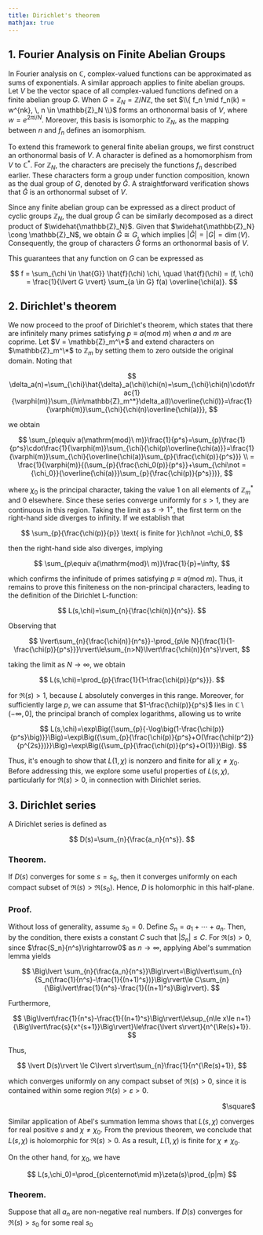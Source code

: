```yaml
---
title: Dirichlet's theorem
mathjax: true
---
```


## 1. Fourier Analysis on Finite Abelian Groups

In Fourier analysis on $\mathbb{C}$, complex-valued functions can be approximated as sums of exponentials. A similar approach applies to finite abelian groups. Let $V$ be the vector space of all complex-valued functions defined on a finite abelian group $G$. When $G = \mathbb{Z}_N = \mathbb{Z}/N\mathbb{Z}$, the set $\\{ f_n \mid f_n(k) = w^{nk}, \, n \in \mathbb{Z}_N \\}$ forms an orthonormal basis of $V$, where $w = e^{2\pi i / N}$. Moreover, this basis is isomorphic to $\mathbb{Z}_N$, as the mapping between $n$ and $f_n$ defines an isomorphism.

To extend this framework to general finite abelian groups, we first construct an orthonormal basis of $V$. A character is defined as a homomorphism from $V$ to $\mathbb{C}^*$. For $\mathbb{Z}_N$, the characters are precisely the functions $f_n$ described earlier. These characters form a group under function composition, known as the dual group of $G$, denoted by $\hat{G}$. A straightforward verification shows that $\hat{G}$ is an orthonormal subset of $V$.  

Since any finite abelian group can be expressed as a direct product of cyclic groups $\mathbb{Z}_N$, the dual group $\hat{G}$ can be similarly decomposed as a direct product of $\widehat{\mathbb{Z}_N}$. Given that $\widehat{\mathbb{Z}_N} \cong \mathbb{Z}_N$, we obtain $\hat{G} \cong G$, which implies $\lvert \hat{G} \rvert = \lvert G \rvert = \dim(V)$. Consequently, the group of characters $\hat{G}$ forms an orthonormal basis of $V$.  

This guarantees that any function on $G$ can be expressed as  

$$
f = \sum_{\chi \in \hat{G}} \hat{f}(\chi) \chi, \quad \hat{f}(\chi) = (f, \chi) = \frac{1}{\lvert G \rvert} \sum_{a \in G} f(a) \overline{\chi(a)}.
$$  

## 2. Dirichlet's theorem

We now proceed to the proof of Dirichlet's theorem, which states that there are infinitely many primes satisfying $p\equiv a(\mathrm{mod}\ m)$ when $a$ and $m$ are coprime. Let $V = \mathbb{Z}_m^\*$ and extend characters on $\mathbb{Z}_m^\*$ to $\mathbb{Z}_m$ by setting them to zero outside the original domain. Noting that

$$
\delta_a(n)=\sum_{\chi}\hat{\delta}_a(\chi)\chi(n)=\sum_{\chi}\chi(n)\cdot\frac{1}{\varphi(m)}\sum_{l\in\mathbb{Z}_m^*}\delta_a(l)\overline{\chi(l)}=\frac{1}{\varphi(m)}\sum_{\chi}{\chi(n)\overline{\chi(a)}},
$$

we obtain

$$
\sum_{p\equiv a(\mathrm{mod}\ m)}\frac{1}{p^s}=\sum_{p}\frac{1}{p^s}\cdot\frac{1}{\varphi(m)}\sum_{\chi}{\chi(p)\overline{\chi(a)}}=\frac{1}{\varphi(m)}\sum_{\chi}{\overline{\chi(a)}\sum_{p}{\frac{\chi(p)}{p^s}}} \\
= \frac{1}{\varphi(m)}{(\sum_{p}{\frac{\chi_0(p)}{p^s}}+\sum_{\chi\not ={\chi_0}}{\overline{\chi(a)}}\sum_{p}{\frac{\chi(p)}{p^s}})},
$$

where $\chi_0$ is the principal character, taking the value 1 on all elements of $\mathbb{Z}_m^*$ and 0 elsewhere. Since these series converge uniformly for $s>1$, they are continuous in this region. Taking the limit as $s\rightarrow1^+$, the first term on the right-hand side diverges to infinity. If we establish that

$$
\sum_{p}{\frac{\chi(p)}{p}} \text{ is finite for }\chi\not =\chi_0,
$$

then the right-hand side also diverges, implying

$$
\sum_{p\equiv a(\mathrm{mod}\ m)}\frac{1}{p}=\infty,
$$

which confirms the infinitude of primes satisfying $p\equiv a(\mathrm{mod}\ m)$. Thus, it remains to prove this finiteness on the non-principal characters, leading to the definition of the Dirichlet L-function:

$$
L(s,\chi)=\sum_{n}{\frac{\chi(n)}{n^s}}.
$$

Observing that

$$
\lvert\sum_{n}{\frac{\chi(n)}{n^s}}-\prod_{p\le N}{\frac{1}{1-\frac{\chi(p)}{p^s}}}\rvert\le\sum_{n>N}\lvert\frac{\chi(n)}{n^s}\rvert,
$$

taking the limit as $N\rightarrow\infty$, we obtain 

$$
L(s,\chi)=\prod_{p}{\frac{1}{1-\frac{\chi(p)}{p^s}}}.
$$

for $\Re(s)>1$, because $L$ absolutely converges in this range. Moreover, for sufficiently large $p$, we can assume that $1-\frac{\chi(p)}{p^s}$ lies in $\mathbb{C}\setminus(-\infty,0]$, the principal branch of complex logarithms, allowing us to write

$$
L(s,\chi)=\exp\Big({\sum_{p}{-\log\big(1-\frac{\chi(p)}{p^s}\big)}}\Big)=\exp\Big({\sum_{p}{\frac{\chi(p)}{p^s}+O(\frac{\chi(p^2)}{p^{2s}})}}\Big)=\exp\Big({\sum_{p}{\frac{\chi(p)}{p^s}+O(1)}}\Big).
$$

Thus, it's enough to show that $L(1,\chi)$ is nonzero and finite for all $\chi\not =\chi_0$. Before addressing this, we explore some useful properties of $L(s,\chi)$, particularly for $\Re(s)>0$, in connection with Dirichlet series.

## 3. Dirichlet series

A Dirichlet series is defined as

$$
D(s)=\sum_{n}{\frac{a_n}{n^s}}.
$$

### Theorem. 
If $D(s)$ converges for some $s=s_0$, then it converges uniformly on each compact subset of $\Re(s)>\Re(s_0)$. Hence, $D$ is holomorphic in this half-plane.

### Proof.
Without loss of generality, assume $s_0=0$. Define $S_n=a_1+\cdots+a_n$. Then, by the condition, there exists a constant $C$ such that $\lvert S_n \rvert\le C$. For $\Re(s)>0$, since $\frac{S_n}{n^s}\rightarrow0$ as $n\rightarrow\infty$, applying Abel's summation lemma yields

$$
\Big\lvert \sum_{n}{\frac{a_n}{n^s}}\Big\rvert=\Big\lvert\sum_{n}{S_n(\frac{1}{n^s}-\frac{1}{(n+1)^s})}\Big\rvert\le C\sum_{n}{\Big\lvert\frac{1}{n^s}-\frac{1}{(n+1)^s}\Big\rvert}.
$$

Furthermore,

$$
\Big\lvert\frac{1}{n^s}-\frac{1}{(n+1)^s}\Big\rvert\le\sup_{n\le x\le n+1}{\Big\lvert\frac{s}{x^{s+1}}\Big\rvert}\le\frac{\lvert s\rvert}{n^{\Re(s)+1}}.
$$

Thus,

$$
\lvert D(s)\rvert \le C\lvert s\rvert\sum_{n}\frac{1}{n^{\Re(s)+1}},
$$

which converges uniformly on any compact subset of $\Re(s)>0$, since it is contained within some region $\Re(s)>\varepsilon>0$.

<div style="text-align: right"> $\square$ </div>

Similar application of Abel's summation lemma shows that $L(s,\chi)$ converges for real positive $s$ and $\chi\not =\chi_0$. From the previous theorem, we conclude that $L(s,\chi)$ is holomorphic for $\Re(s)>0$. As a result, $L(1,\chi)$ is finite for $\chi\not =\chi_0$. 

On the other hand, for $\chi_0$, we have 

$$
L(s,\chi_0)=\prod_{p\centernot\mid m}\zeta(s)\prod_{p|m}
$$

### Theorem.
Suppose that all $a_n$ are non-negative real numbers. If $D(s)$ converges for $\Re(s)>s_0$ for some real $s_0$

